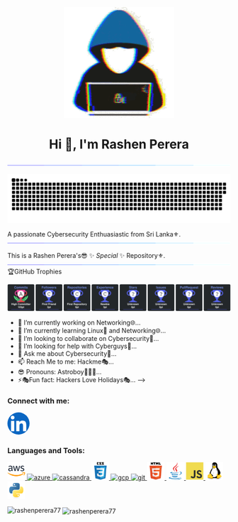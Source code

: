 <p align="center"> <img src="https://github.com/RashenPerera77/RashenPerera77/blob/e0fbbe308cd8995ebbd90f0b8789df02b8a8500b/about_me.gif" /></p>
<h1 align="center">Hi 👾, I'm Rashen Perera</h1>
<p align="center"> <img src="https://github.com/RashenPerera77/RashenPerera77/blob/647f4d9e43c61f80f5cb630ffb6543597d302a79/115834477-dbab4500-a447-11eb-908a-139a6edaec5c.gif" /></p>

<p align="center"> <img src="https://github.com/RashenPerera77/RashenPerera77/blob/caa410ebd577d6d0e1771204101d8f2c45e91113/github-contribution-grid-snake.svg" /></p>

A passionate Cybersecurity Enthuasiastic from Sri Lanka⚜️.
![image alt](https://github.com/RashenPerera77/RashenPerera77/blob/90661404bae6a3400492ee66715158ee38f8eed3/115834477-dbab4500-a447-11eb-908a-139a6edaec5c.gif)

This is a Rashen Perera's😎 ✨ _Special_ ✨ Repository⚜️.
![image alt](https://github.com/RashenPerera77/RashenPerera77/blob/90661404bae6a3400492ee66715158ee38f8eed3/115834477-dbab4500-a447-11eb-908a-139a6edaec5c.gif)
🏆GitHub Trophies

![image alt](https://github.com/RashenPerera77/RashenPerera77/blob/544353fb0182e9432ad718e5b24399df80b3162c/tropy.svg)

- 🔭 I’m currently working on Networking🌐...
- 🌱 I’m currently learning Linux👾 and Networking🌐...
- 👯 I’m looking to collaborate on Cybersecurity👾...
- 🤔 I’m looking for help with Cyberguys👾...
- 💬 Ask me about Cybersecurity👾...
- 📫 Reach Me to  me: Hackme🎭...
- 😎 Pronouns: Astroboy🦸🏻‍♂...
- ⚡🎭Fun fact: Hackers Love Holidays🎭...
-->
<h3 align="left">Connect with me:</h3> 
<a href="https://www.linkedin.com/in/rashen-perera-271857300" target="_blank">
  <img src="https://github.com/RashenPerera77/RashenPerera77/blob/6531a9786dd286cec95971a5144cebef39819672/LinkedIn.svg" alt="LinkedIn Profile" style="width: 50px; height: 50px; border-radius: 50%;">
</a>






<h3 align="left">Languages and Tools:</h3>
<p align="left"> <a href="https://aws.amazon.com" target="_blank" rel="noreferrer"> <img src="https://raw.githubusercontent.com/devicons/devicon/master/icons/amazonwebservices/amazonwebservices-original-wordmark.svg" alt="aws" width="40" height="40"/> </a> <a href="https://azure.microsoft.com/en-in/" target="_blank" rel="noreferrer"> <img src="https://www.vectorlogo.zone/logos/microsoft_azure/microsoft_azure-icon.svg" alt="azure" width="40" height="40"/> </a> <a href="https://cassandra.apache.org/" target="_blank" rel="noreferrer"> <img src="https://www.vectorlogo.zone/logos/apache_cassandra/apache_cassandra-icon.svg" alt="cassandra" width="40" height="40"/> </a> <a href="https://www.w3schools.com/css/" target="_blank" rel="noreferrer"> <img src="https://raw.githubusercontent.com/devicons/devicon/master/icons/css3/css3-original-wordmark.svg" alt="css3" width="40" height="40"/> </a> <a href="https://cloud.google.com" target="_blank" rel="noreferrer"> <img src="https://www.vectorlogo.zone/logos/google_cloud/google_cloud-icon.svg" alt="gcp" width="40" height="40"/> </a> <a href="https://git-scm.com/" target="_blank" rel="noreferrer"> <img src="https://www.vectorlogo.zone/logos/git-scm/git-scm-icon.svg" alt="git" width="40" height="40"/> </a> <a href="https://www.w3.org/html/" target="_blank" rel="noreferrer"> <img src="https://raw.githubusercontent.com/devicons/devicon/master/icons/html5/html5-original-wordmark.svg" alt="html5" width="40" height="40"/> </a> <a href="https://www.java.com" target="_blank" rel="noreferrer"> <img src="https://raw.githubusercontent.com/devicons/devicon/master/icons/java/java-original.svg" alt="java" width="40" height="40"/> </a> <a href="https://developer.mozilla.org/en-US/docs/Web/JavaScript" target="_blank" rel="noreferrer"> <img src="https://raw.githubusercontent.com/devicons/devicon/master/icons/javascript/javascript-original.svg" alt="javascript" width="40" height="40"/> </a> <a href="https://www.linux.org/" target="_blank" rel="noreferrer"> <img src="https://raw.githubusercontent.com/devicons/devicon/master/icons/linux/linux-original.svg" alt="linux" width="40" height="40"/> </a> <a href="https://www.python.org" target="_blank" rel="noreferrer"> <img src="https://raw.githubusercontent.com/devicons/devicon/master/icons/python/python-original.svg" alt="python" width="40" height="40"/> </a> </p>

<p><img align="left" src="https://github-readme-stats.vercel.app/api/top-langs?username=rashenperera77&show_icons=true&locale=en&layout=compact" alt="rashenperera77" /></p>

<p>&nbsp;<img align="center" src="https://github-readme-stats.vercel.app/api?username=rashenperera77&show_icons=true&locale=en" alt="rashenperera77" /></p>
